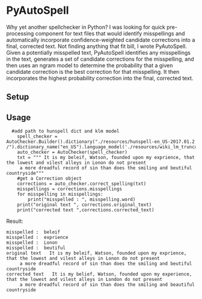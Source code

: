 # PyAutoSpell


Why yet another spellchecker in Python? I was looking for quick pre-processing component for text files that would identify misspellings and automatically incorporate confidence-weighted candidate corrections into a final, corrected text. Not finding anything that fit bill, I wrote PyAutoSpell. Given a potentially misspelled text, PyAutoSpell identifies any misspellings in the text, generates a set of candidate corrections for the misspelling, and then uses an ngram model to determine the probability that a given candidate correction is the best correction for that misspelling. It then incorporates the highest probability correction into the final, corrected text. 

## Setup


## Usage
```
  #add path to hunspell dict and klm model
    spell_checker = AutoChecker.Builder().dictionary("./resources/hunspell-en_US-2017.01.2 /").dictionary_name("en_US").language_model('./resources/wiki_lm_truncated_c.klm').build()
    auto_checker = AutoChecker(spell_checker)
    txt = """ It is my beleif, Watson, founded upon my exprience, that the lowest and vilest alleys in Lonon do not present 
     a more dreadful record of sin than does the smiling and beutiful countryside"""
    #get a Correction object
    corrections = auto_checker.correct_spelling(txt)
    misspellings = corrections.misspellings
    for misspelling in misspellings:
        print("misspelled : ", misspelling.word)
    print("original text ", corrections.original_text)
    print("corrected text ",corrections.corrected_text)
```
Result:
```
misspelled :  beleif
misspelled :  exprience
misspelled :  Lonon
misspelled :  beutiful
original text   It is my beleif, Watson, founded upon my exprience, that the lowest and vilest alleys in Lonon do not present 
     a more dreadful record of sin than does the smiling and beutiful countryside
corrected text   It is my belief, Watson, founded upon my experience, that the lowest and vilest alleys in London do not present 
     a more dreadful record of sin than does the smiling and beautiful countryside
```
